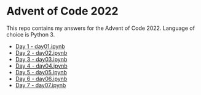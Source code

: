 # Advent of Code 2022

This repo contains my answers for the Advent of Code 2022. 
Language of choice is Python 3.

* [Day 1 - day01.ipynb](day01.ipynb)
* [Day 2 - day02.ipynb](day02.ipynb)
* [Day 3 - day03.ipynb](day03.ipynb)
* [Day 4 - day04.ipynb](day04.ipynb)
* [Day 5 - day05.ipynb](day05.ipynb)
* [Day 6 - day06.ipynb](day06.ipynb)
* [Day 7 - day07.ipynb](day07.ipynb)